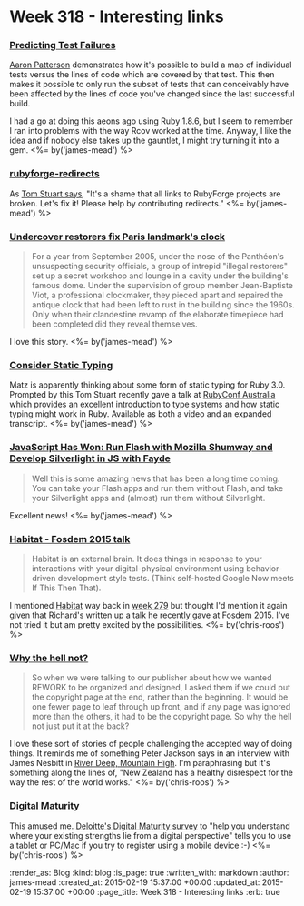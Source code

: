 Week 318 - Interesting links
============================

### [Predicting Test Failures](http://tenderlovemaking.com/2015/02/13/predicting-test-failues.html)

[Aaron Patterson](http://tenderlovemaking.com/) demonstrates how it's possible to build a map of individual tests versus the lines of code which are covered by that test. This then makes it possible to only run the subset of tests that can conceivably have been affected by the lines of code you've changed since the last successful build.

I had a go at doing this aeons ago using Ruby 1.8.6, but I seem to remember I ran into problems with the way Rcov worked at the time. Anyway, I like the idea and if nobody else takes up the gauntlet, I might try turning it into a gem. <%= by('james-mead') %>


### [rubyforge-redirects](https://github.com/tomstuart/rubyforge-redirects)

As [Tom Stuart says](https://twitter.com/tomstuart/status/565902766087090176), "It's a shame that all links to RubyForge projects are broken. Let's fix it! Please help by contributing redirects." <%= by('james-mead') %>


### [Undercover restorers fix Paris landmark's clock](http://www.theguardian.com/world/2007/nov/26/france.artnews)

> For a year from September 2005, under the nose of the Panthéon's unsuspecting security officials, a group of intrepid "illegal restorers" set up a secret workshop and lounge in a cavity under the building's famous dome. Under the supervision of group member Jean-Baptiste Viot, a professional clockmaker, they pieced apart and repaired the antique clock that had been left to rust in the building since the 1960s. Only when their clandestine revamp of the elaborate timepiece had been completed did they reveal themselves.

I love this story. <%= by('james-mead') %>


### [Consider Static Typing](http://codon.com/consider-static-typing)

Matz is apparently thinking about some form of static typing for Ruby 3.0. Prompted by this Tom Stuart recently gave a talk at [RubyConf Australia](http://www.rubyconf.org.au/2015) which provides an excellent introduction to type systems and how static typing might work in Ruby. Available as both a video and an expanded transcript. <%= by('james-mead') %>


### [JavaScript Has Won: Run Flash with Mozilla Shumway and Develop Silverlight in JS with Fayde](http://www.hanselman.com/blog/JavaScriptHasWonRunFlashWithMozillaShumwayAndDevelopSilverlightInJSWithFayde.aspx)

> Well this is some amazing news that has been a long time coming. You can take your Flash apps and run them without Flash, and take your Silverlight apps and (almost) run them without Silverlight.

Excellent news! <%= by('james-mead') %>


### [Habitat - Fosdem 2015 talk](http://blog.memespring.co.uk/2015/02/11/habitat-fosdem-2015-talk/)

> Habitat is an external brain. It does things in response to your interactions with your digital-physical environment using behavior-driven development style tests. (Think self-hosted Google Now meets If This Then That).

I mentioned [Habitat](https://github.com/memespring/habitat) way back in [week 279](/week-279) but thought I'd mention it again given that Richard's written up a talk he recently gave at Fosdem 2015. I've not tried it but am pretty excited by the possibilities. <%= by('chris-roos') %>


### [Why the hell not?](https://signalvnoise.com/posts/3854-why-the-hell-not)

> So when we were talking to our publisher about how we wanted REWORK to be organized and designed, I asked them if we could put the copyright page at the end, rather than the beginning. It would be one fewer page to leaf through up front, and if any page was ignored more than the others, it had to be the copyright page. So why the hell not just put it at the back?

I love these sort of stories of people challenging the accepted way of doing things. It reminds me of something Peter Jackson says in an interview with James Nesbitt in [River Deep, Mountain High](http://www.imdb.com/title/tt2971128/). I'm paraphrasing but it's something along the lines of, "New Zealand has a healthy disrespect for the way the rest of the world works." <%= by('chris-roos') %>


### [Digital Maturity](http://noisydecentgraphics.typepad.com/design/2015/02/digital-maturity.html)

This amused me. [Deloitte's Digital Maturity survey](http://www.deloittedigital.com/eu/digitalmaturity) to "help you understand where your existing strengths lie from a digital perspective" tells you to use a tablet or PC/Mac if you try to register using a mobile device :-) <%= by('chris-roos') %>


:render_as: Blog
:kind: blog
:is_page: true
:written_with: markdown
:author: james-mead
:created_at: 2015-02-19 15:37:00 +00:00
:updated_at: 2015-02-19 15:37:00 +00:00
:page_title: Week 318 - Interesting links
:erb: true
